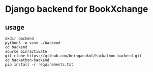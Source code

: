 # Django backend for BookXchange
## usage
```
mkdir backend
python3 -m venv ./backend
cd backend
source bin/activate
git clone https://github.com/beinganukul/hackathon-backend.git
cd hackathon-backend
pip install -r requirements.txt
```

